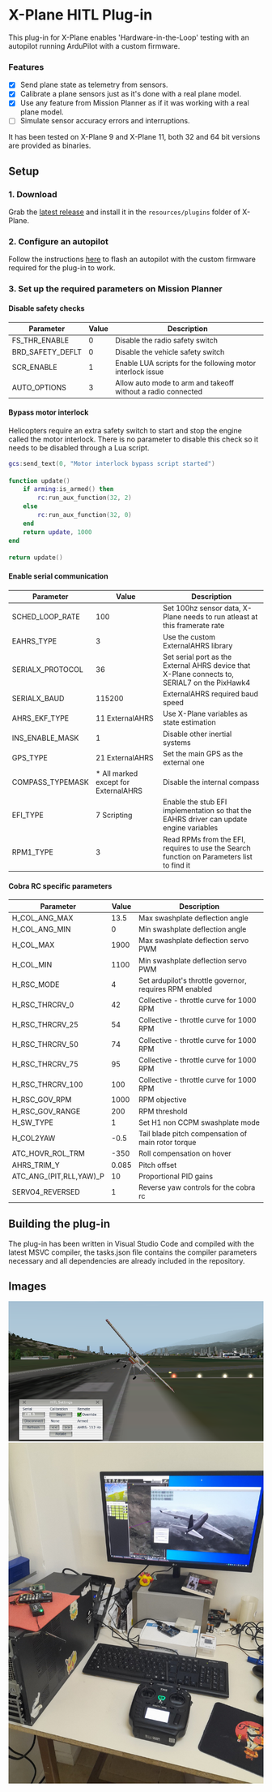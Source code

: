 # X-Plane HITL Plug-in

This plug-in for X-Plane enables 'Hardware-in-the-Loop' testing with an autopilot running ArduPilot with a custom firmware.

### Features

- [x] Send plane state as telemetry from sensors.
- [x] Calibrate a plane sensors just as it's done with a real plane model.
- [x] Use any feature from Mission Planner as if it was working with a real plane model.
- [ ] Simulate sensor accuracy errors and interruptions.

It has been tested on X-Plane 9 and X-Plane 11, both 32 and 64 bit versions are provided as binaries.

## Setup

### 1. Download

Grab the [latest release](https://github.com/qgerman2/xplane-HITL/releases) and install it in the ```resources/plugins``` folder of X-Plane.

### 2. Configure an autopilot

Follow the instructions [here](https://github.com/qgerman2/ardupilot-Simulink) to flash an autopilot with the custom firmware required for the plug-in to work.

### 3. Set up the required parameters on Mission Planner

#### Disable safety checks

| Parameter        | Value | Description                                                  |
| ---------------- | ----- | ------------------------------------------------------------ |
| FS_THR_ENABLE    | 0     | Disable the radio safety switch                              |
| BRD_SAFETY_DEFLT | 0     | Disable the vehicle safety switch                            |
| SCR_ENABLE       | 1     | Enable LUA scripts for the following motor interlock issue   |
| AUTO_OPTIONS     | 3     | Allow auto mode to arm and takeoff without a radio connected |

#### Bypass motor interlock

Helicopters require an extra safety switch to start and stop the engine called the motor interlock.
There is no parameter to disable this check so it needs to be disabled through a Lua script.

```lua
gcs:send_text(0, "Motor interlock bypass script started")

function update()
    if arming:is_armed() then
        rc:run_aux_function(32, 2)
    else
        rc:run_aux_function(32, 0)
    end
    return update, 1000
end

return update()
```

#### Enable serial communication

| Parameter        | Value                                | Description                                                                                   |
| ---------------- | ------------------------------------ | --------------------------------------------------------------------------------------------- |
| SCHED_LOOP_RATE  | 100                                  | Set 100hz sensor data, X-Plane needs to run atleast at this framerate rate                    |
| EAHRS_TYPE       | 3                                    | Use the custom ExternalAHRS library                                                           |
| SERIALX_PROTOCOL | 36                                   | Set serial port as the External AHRS device that X-Plane connects to, SERIAL7 on the PixHawk4 |
| SERIALX_BAUD     | 115200                               | ExternalAHRS required baud speed                                                              |
| AHRS_EKF_TYPE    | 11 ExternalAHRS                      | Use X-Plane variables as state estimation                                                     |
| INS_ENABLE_MASK  | 1                                    | Disable other inertial systems                                                                |
| GPS_TYPE         | 21 ExternalAHRS                      | Set the main GPS as the external one                                                          |
| COMPASS_TYPEMASK | * All marked except for ExternalAHRS | Disable the internal compass                                                                  |
| EFI_TYPE         | 7 Scripting                          | Enable the stub EFI implementation so that the EAHRS driver can update engine variables       |
| RPM1_TYPE        | 3                                    | Read RPMs from the EFI, requires to use the Search function on Parameters list to find it     |

#### Cobra RC specific parameters

| Parameter               | Value | Description                                             |
| ----------------------- | ----- | ------------------------------------------------------- |
| H_COL_ANG_MAX           | 13.5  | Max swashplate deflection angle                         |
| H_COL_ANG_MIN           | 0     | Min swashplate deflection angle                         |
| H_COL_MAX               | 1900  | Max swashplate deflection servo PWM                     |
| H_COL_MIN               | 1100  | Min swashplate deflection servo PWM                     |
| H_RSC_MODE              | 4     | Set ardupilot's throttle governor, requires RPM enabled |
| H_RSC_THRCRV_0          | 42    | Collective - throttle curve for 1000 RPM                |
| H_RSC_THRCRV_25         | 54    | Collective - throttle curve for 1000 RPM                |
| H_RSC_THRCRV_50         | 74    | Collective - throttle curve for 1000 RPM                |
| H_RSC_THRCRV_75         | 95    | Collective - throttle curve for 1000 RPM                |
| H_RSC_THRCRV_100        | 100   | Collective - throttle curve for 1000 RPM                |
| H_RSC_GOV_RPM           | 1000  | RPM objective                                           |
| H_RSC_GOV_RANGE         | 200   | RPM threshold                                           |
| H_SW_TYPE               | 1     | Set H1 non CCPM swashplate mode                         |
| H_COL2YAW               | -0.5  | Tail blade pitch compensation of main rotor torque      |
| ATC_HOVR_ROL_TRM        | -350  | Roll compensation on hover                              |
| AHRS_TRIM_Y             | 0.085 | Pitch offset                                            |
| ATC_ANG_(PIT,RLL,YAW)_P | 10    | Proportional PID gains                                  |
| SERVO4_REVERSED         | 1     | Reverse yaw controls for the cobra rc                   |

## Building the plug-in

The plug-in has been written in Visual Studio Code and compiled with the latest MSVC compiler, the tasks.json file contains the compiler parameters necessary and all dependencies are already included in the repository.

## Images

![RC Plane in X-Plane 9](setup-instructions/xplane-rc.png)
![Desk setup with RC controller](setup-instructions/setup.jpeg)
